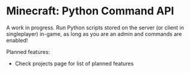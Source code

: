 # Minecraft: Python Command API
A work in progress. Run Python scripts stored on the server (or client in singleplayer) in-game, as long as you are an admin and commands are enabled!

Planned features:
- Check projects page for list of planned features

